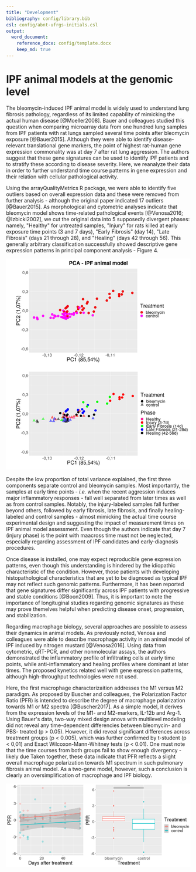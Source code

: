 ```yaml
---
title: "Development"
bibliography: config/library.bib
csl: config/abnt-ufrgs-initials.csl
output: 
  word_document:
    reference_docx: config/template.docx
    keep_md: true
---
```





# IPF animal models at the genomic level

  The bleomycin-induced IPF animal model is widely used to understand lung fibrosis pathology, regardless of its limited capability of mimicking the actual human disease [@Moeller2008]. Bauer and colleagues studied this question when comparing microarray data from one hundred lung samples from IPF patients with rat lungs sampled several time points after bleomycin exposure [@Bauer2015]. Although they were able to identify disease-relevant translational gene markers, the point of highest rat-human gene expression commonality was at day 7 after rat lung aggression. The authors suggest that these gene signatures can be used to identify IPF patients and to stratify these according to disease severity. Here, we reanalyze their data in order to further understand time course patterns in gene expression and their relation with cellular pathological activity.
  
  Using the arrayQualityMetrics R package, we were able to identify five outliers based on overall expression data and these were removed from further analysis - although the original paper indicated 17 outliers [@Bauer2015]. As morphological and cytometric analyses indicate that bleomycin model shows time-related pathological events [@Venosa2016; @Izbicki2002], we cut the original data into 5 supposedly divergent phases: namely, "Healthy" for untreated samples, "Injury" for rats killed at early exposure time points (3 and 7 days), "Early Fibrosis" (day 14), "Late Fibrosis" (days 21 through 28), and "Healing" (days 42 through 56). This generally arbitrary classification successfully showed descriptive gene expression patterns in principal component analysis - Figure 4. 
  
![Figure 4 - Principal Component Analysis of gene expression from Bauer and colleagues data (2016).](Development_files/figure-docx/pca_bauer2015.png)
  
  Despite the low proportion of total variance explained, the first three components separate control and bleomycin samples. Most importantly, the samples at early time points - _i.e._ when the recent aggression induces major inflammatory responses - fall well separated from later times as well as from control samples. Notably, the injury-labeled samples fall further beyond others, followed by early fibrosis, late fibrosis, and finally healing-labeled and control samples - almost mimicking the actual time course experimental design and suggesting the impact of measurement times on IPF animal model assessment. Even though the authors indicate that day 7 (injury phase) is the point with maacross time must not be neglected, especially regarding assessment of IPF candidates and early-diagnosis procedures. 
  
  Once disease is installed, one may expect reproducible gene expression patterns, even though this understanding is hindered by the idiopathic characteristic of the condition. However, those patients with developing histopathological characteristics that are yet to be diagnosed as typical IPF may not reflect such genomic patterns. Furthermore, it has been reported that gene signatures differ significantly across IPF patients with progressive and stable conditions [@Boon2009]. Thus, it is important to note the importance of longituginal studies regarding genomic signatures as these may prove themelves helpful when predicting disease onset, progression, and stabilization.

  Regarding macrophage biology, several approaches are possible to assess their dynamics in animal models. As previously noted, Venosa and colleagues were able to describe macrophage activity in an animal model of IPF induced by nitrogen mustard [@Venosa2016]. Using data from cytometric, qRT-PCR, and other nonmolecular assays, the authors demonstrated the inflammatory profile of infiltrating cells at early time points, while anti-inflammatory and healing profiles where dominant at later times. The proposed kynetics related well with gene expression patterns, although high-throughput technologies were not used. 
  
  Here, the first macrophage characterizaition addresses the M1 versus M2 paradigm. As proposed by Buscher and colleagues, the Polarization Factor Ratio (PFR) is intended to describe the degree of macrophage polarization towards M1 or M2 spectra [@Buscher2017]. As a simple model, it derives from the expression levels of the M1- and M2-markers, IL-12b and Arg-1. Using Bauer's data, two-way mixed design anova with multilevel modeling did not reveal any time-dependent differencies between bleomycin- and PBS- treated (p > 0.05). However, it did reveal significant differences across treatment groups (p < 0.005), which was further confirmed by t-student (p < 0,01) and Exact Wilcoxon-Mann-Whitney tests (p < 0.01). One must note that the time courses from both groups fail to show enough divergency - likely due Taken together, these data indicate that PFR reflects a slight overall macrophage polarization towards M1 spectrum in such pulmonary fibrosis animal model. As a two-gene model, however, such a conclusion is clearly an oversimplification of macrophage and IPF biology.
  
  ![Figure 5 - PFR with IPF animal model data from Bauer and colleagues. ** p = 0.007069 (Wilcoxon rank sum test).](Development_files/figure-docx/pfr_bauer2015_transp.png)
  
